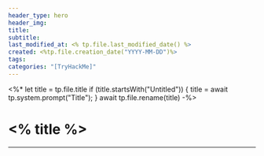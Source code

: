 ```yaml
---
header_type: hero
header_img: 
title: 
subtitle: 
last_modified_at: <% tp.file.last_modified_date() %>
created: <%tp.file.creation_date("YYYY-MM-DD")%>
tags: 
categories: "[TryHackMe]"
---
```

<%* 
let title = tp.file.title 
if (title.startsWith("Untitled")) { title = await tp.system.prompt("Title"); } await tp.file.rename(title) 
-%>
# <% title %>
---
